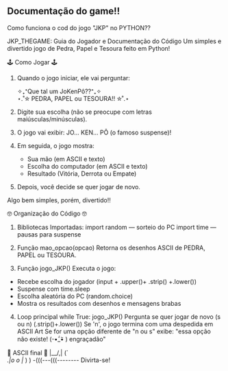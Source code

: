 ## Documentação do game!!
Como funciona o cod do jogo "JKP" no PYTHON??

JKP_THEGAME: Guia do Jogador e Documentação do Código
Um simples e divertido jogo de Pedra, Papel e Tesoura feito em Python!

🕹 Como Jogar 🕹

1. Quando o jogo iniciar, ele vai perguntar:

   ✧₊⁺Que tal um JoKenPô??⁺₊✧  
   ⋆.˚✮ PEDRA, PAPEL ou TESOURA!! ✮˚.⋆

2. Digite sua escolha (não se preocupe com letras maiúsculas/minúsculas).

3. O jogo vai exibir: JO... KEN... PÔ (o famoso suspense)!

4. Em seguida, o jogo mostra:

   - Sua mão (em ASCII e texto)
   - Escolha do computador (em ASCII e texto)
   - Resultado (Vitória, Derrota ou Empate)

5. Depois, você decide se quer jogar de novo.

Algo bem simples, porém, divertido!!

🤓 Organização do Código 🤓

1. Bibliotecas Importadas:
import random — sorteio do PC
import time — pausas para suspense

2. Função mao_opcao(opcao)
Retorna os desenhos ASCII de PEDRA, PAPEL ou TESOURA.

3. Função jogo_JKP()
Executa o jogo:
- Recebe escolha do jogador (input + .upper()+ .strip() +.lower())
- Suspense com time.sleep 
- Escolha aleatória do PC (random.choice)
- Mostra os resultados com desenhos e mensagens brabas

4. Loop principal
while True:
    jogo_JKP()
    Pergunta se quer jogar de novo (s ou n) (.strip()+.lower())
    Se 'n', o jogo termina com uma despedida em ASCII Art
    Se for uma opção diferente de "n ou s" exibe:
    "essa opção não existe! (ᵕ•᷄_•᷅ ) engraçadão"

🎁 ASCII final 🎁
    |\__/,|   (`\
  _.|o o  |_   ) )
-(((---(((--------
Divirta-se!

